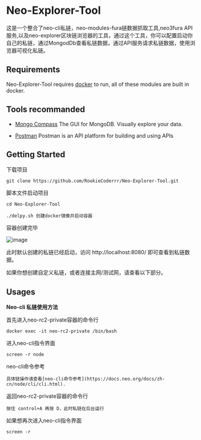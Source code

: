 # Neo-Explorer-Tool
这是一个整合了neo-cli私链，neo-modules-fura链数据抓取工具,neo3fura API服务,以及neo-explorer区块链浏览器的工具，通过这个工具，你可以配置启动你自己的私链，通过MongodDb查看私链数据，通过API服务请求私链数据，使用浏览器可视化私链。

## Requirements
Neo-Explorer-Tool requires [docker](https://www.docker.com/products/docker-desktop) to run, all of these modules are built in docker.

## Tools recommanded
* [Mongo Compass](https://www.mongodb.com/products/compass) 
The GUI for MongoDB. Visually explore your data.

* [Postman](https://www.postman.com/)
Postman is an API platform for building and using APIs


## Getting Started
下载项目
```
git clone https://github.com/RookieCoderrr/Neo-Explorer-Tool.git
```
脚本文件启动项目
```
cd Neo-Explorer-Tool
```
```
./delpy.sh 创建docker镜像并启动容器
```
容器创建完毕

![image](https://user-images.githubusercontent.com/86407596/132462791-0e4de6fe-78fc-4883-baca-2abc5341fd0d.png)


此时默认创建的私链已经启动，访问 http://localhost:8080/ 即可查看到私链数据。


如果你想创建自定义私链，或者连接主网/测试网，请查看以下部分。

## Usages

**Neo-cli 私链使用方法**

首先进入neo-rc2-private容器的命令行
```
docker exec -it neo-rc2-private /bin/bash
```
进入neo-cli指令界面
```
screen -r node 
```
neo-cli命令参考
```
具体链操作请查看[neo-cli命令参考](https://docs.neo.org/docs/zh-cn/node/cli/cli.html).
```
返回neo-rc2-private容器的命令行
```
按住 control+A 再按 D，此时私链在后台运行
```
如果想再次进入neo-cli指令界面
```
screen -r 
```

